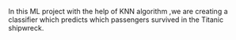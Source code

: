 In this ML project with the help of KNN algorithm ,we are creating a classifier which predicts which passengers survived in  the Titanic shipwreck.

